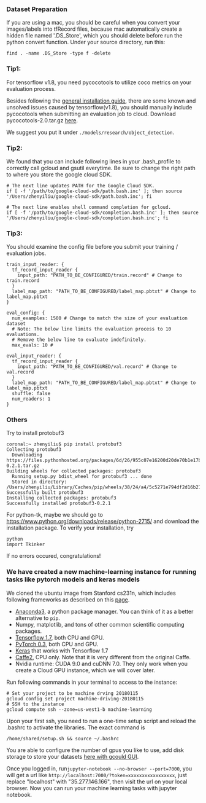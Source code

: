 ### Dataset Preparation
If you are using a mac, you should be careful when you convert your images/labels into tfRecord files, because mac automatically create a hidden file named '.DS_Store', which you should delete before run the python convert function.
Under your source directory, run this: 

`find . -name .DS_Store -type f -delete`

### Tip1:

For tensorflow v1.8, you need pycocotools to utilize coco metrics on your evaluation process.

Besides following the [general installation guide](https://github.com/tensorflow/models/blob/master/research/object_detection/g3doc/installation.md), there are some known and unsolved issues caused by tensorflow(v1.8), you should manually include pycocotools when submitting an evaluation job to cloud. Download pycocotools-2.0.tar.gz [here](https://drive.google.com/file/d/1RvJLThYSs7LnOSBN5YyyKo1UhJBrZVOf/view?usp=sharing).

We suggest you put it under `./models/research/object_detection`.

### Tip2:

We found that you can include following lines in your .bash_profile to correctly call gcloud and gsutil everytime. Be sure to change the right path to where you store the google cloud SDK.
```
# The next line updates PATH for the Google Cloud SDK.
if [ -f '/path/to/google-cloud-sdk/path.bash.inc' ]; then source '/Users/zhenyiliu/google-cloud-sdk/path.bash.inc'; fi

# The next line enables shell command completion for gcloud.
if [ -f '/path/to/google-cloud-sdk/completion.bash.inc' ]; then source '/Users/zhenyiliu/google-cloud-sdk/completion.bash.inc'; fi
```

### Tip3:

You should examine the config file before you submit your training / evaluation jobs. 
```
train_input_reader: {
  tf_record_input_reader {
    input_path: "PATH_TO_BE_CONFIGURED/train.record" # Change to train.record
  }
  label_map_path: "PATH_TO_BE_CONFIGURED/label_map.pbtxt" # Change to label_map.pbtxt
}
```
```
eval_config: {
  num_examples: 1500 # Change to match the size of your evaluation dataset
  # Note: The below line limits the evaluation process to 10 evaluations.
  # Remove the below line to evaluate indefinitely.
  max_evals: 10 #

```
```
eval_input_reader: {
  tf_record_input_reader {
    input_path: "PATH_TO_BE_CONFIGURED/val.record" # Change to val.record
  }
  label_map_path: "PATH_TO_BE_CONFIGURED/label_map.pbtxt" # Change to label_map.pbtxt
  shuffle: false
  num_readers: 1
}
```
### Others
Try to install protobuf3
```
coronal:~ zhenyiliu$ pip install protobuf3
Collecting protobuf3
  Downloading https://files.pythonhosted.org/packages/6d/26/955c07e16200d20de70b1e17b246e0574a517b76d6e6393d8ef7ce4f38cd/protobuf3-0.2.1.tar.gz
Building wheels for collected packages: protobuf3
  Running setup.py bdist_wheel for protobuf3 ... done
  Stored in directory: /Users/zhenyiliu/Library/Caches/pip/wheels/38/24/a4/5c5271e794df2d16b27626921dcd437ab75ade71bb5f0f362d
Successfully built protobuf3
Installing collected packages: protobuf3
Successfully installed protobuf3-0.2.1
```
For python-tk, maybe we should go to https://www.python.org/downloads/release/python-2715/ and download the installation package.
To verify your installation, try
```
python
import Tkinker
```
If no errors occured, congratulations!

### We have created a new machine-learning instance for running tasks like pytorch models and keras models
We cloned the ubuntu image from Stanford cs231n, which includes following frameworks as described on this [page](http://cs231n.github.io/gce-tutorial/).

- [Anaconda3](https://www.anaconda.com/what-is-anaconda/), a python package manager. You can think of it as a better alternative to `pip`. 
- Numpy, matplotlib, and tons of other common scientific computing packages.
- [Tensorflow 1.7](https://www.tensorflow.org/), both CPU and GPU. 
- [PyTorch 0.3](https://www.pytorch.org/), both CPU and GPU. 
- [Keras](https://keras.io/) that works with Tensorflow 1.7
- [Caffe2](https://caffe2.ai/), CPU only. Note that it is very different from the original Caffe. 
- Nvidia runtime: CUDA 9.0 and cuDNN 7.0. They only work when you create a Cloud GPU instance, which we will cover later. 

Run following commands in your terminal to access to the instance: 
    
    # Set your project to be machine drving 20180115
    gcloud config set project machine-driving-20180115
    # SSH to the instance
    gcloud compute ssh --zone=us-west1-b machine-learning
    
Upon your first ssh, you need to run a one-time setup script and reload the .bashrc to activate the libraries. The exact command is

    /home/shared/setup.sh && source ~/.bashrc

You are able to configure the number of gpus you like to use, add disk storage to store your datasets [here with gcould GUI](https://console.cloud.google.com/compute/instances?project=machine-driving-20180115). 

Once you logged in, run`jupyter-notebook --no-browser --port=7000`, you will get a url like
`http://localhost:7000/?token=xxxxxxxxxxxxxxxxx`, just replace "localhost" with "35.277.146.166", then visit the url on your local browser. 
Now you can run your machine learning tasks with jupyter notebook.
